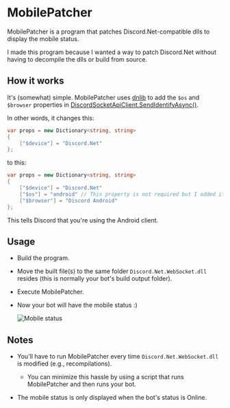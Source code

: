 # MobilePatcher

MobilePatcher is a program that patches Discord.Net-compatible dlls to display the mobile status.

I made this program because I wanted a way to patch Discord.Net without having to decompile the dlls or build from source.

## How it works

It's (somewhat) simple. MobilePatcher uses [dnlib](https://github.com/0xd4d/dnlib) to add the `$os` and `$browser` properties in [DiscordSocketApiClient.SendIdentifyAsync()](https://github.com/discord-net/Discord.Net/blob/c20086158572acf5fbc3c795769d12b39b127482/src/Discord.Net.WebSocket/DiscordSocketApiClient.cs#L218).

In other words, it changes this:

```c#
var props = new Dictionary<string, string>
{
    ["$device"] = "Discord.Net"
};
```

to this:

```c#
var props = new Dictionary<string, string>
{
    ["$device"] = "Discord.Net"
    ["$os"] = "android" // This property is not required but I added it just in case
    ["$browser"] = "Discord Android"
};
```

This tells Discord that you're using the Android client.

## Usage

- Build the program.

- Move the built file(s) to the same folder `Discord.Net.WebSocket.dll` resides (this is normally your bot's build output folder).

- Execute MobilePatcher.

- Now your bot will have the mobile status :)

  ![Mobile status](https://cdn.discordapp.com/attachments/838832564583661638/874020734035427358/unknown.png)

## Notes

- You'll have to run MobilePatcher every time `Discord.Net.WebSocket.dll` is modified (e.g., recompilations).

  - You can minimize this hassle by using a script that runs MobilePatcher and then runs your bot.

- The mobile status is only displayed when the bot's status is Online.